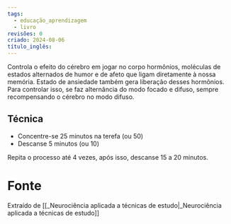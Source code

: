 ```yaml
---
tags:
  - educação_aprendizagem
  - livro
revisões: 0
criado: 2024-08-06
título_inglês:
---
```

Controla o efeito do cérebro em jogar no corpo hormônios, moléculas de estados alternados de humor e de afeto que ligam diretamente à nossa memória. Estado de ansiedade também gera liberação desses hormônios. Para controlar isso, se faz alternância do modo focado e difuso, sempre recompensando o cérebro no modo difuso.

## Técnica

- Concentre-se 25 minutos na terefa (ou 50)
- Descanse 5 minutos (ou 10)

Repita o processo até 4 vezes, após isso, descanse 15 a 20 minutos.

# Fonte
Extraído de [[_Neurociência aplicada a técnicas de estudo|_Neurociência aplicada a técnicas de estudo]]
